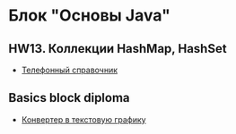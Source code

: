 # Блок "Основы Java"
## HW13. Коллекции HashMap, HashSet 
* [Телефонный справочник](HashMap_PhoneBook)

## Basics block diploma
* [Конвертер в текстовую графику](final_project)
